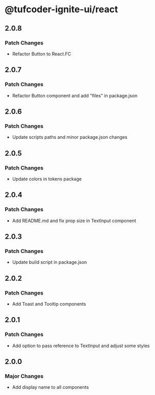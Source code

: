 # @tufcoder-ignite-ui/react

## 2.0.8

### Patch Changes

- Refactor Button to React.FC

## 2.0.7

### Patch Changes

- Refactor Button component and add "files" in package.json

## 2.0.6

### Patch Changes

- Update scripts paths and minor package.json changes

## 2.0.5

### Patch Changes

- Update colors in tokens package

## 2.0.4

### Patch Changes

- Add README.md and fix prop size in TextInput component

## 2.0.3

### Patch Changes

- Update build script in package.json

## 2.0.2

### Patch Changes

- Add Toast and Tooltip components

## 2.0.1

### Patch Changes

- Add option to pass reference to TextInput and adjust some styles

## 2.0.0

### Major Changes

- Add display name to all components
